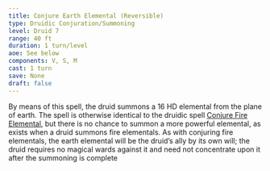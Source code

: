 ```yaml
---
title: Conjure Earth Elemental (Reversible)
type: Druidic Conjuration/Summoning
level: Druid 7
range: 40 ft
duration: 1 turn/level
aoe: See below
components: V, S, M
cast: 1 turn
save: None
draft: false
---
```


By means of this spell, the druid summons a 16 HD elemental from the plane of earth. The spell is otherwise identical to the druidic spell [Conjure Fire Elemental](/srd/spells/druid/conjure-fire-elemental), but there is no chance to summon a more powerful elemental, as exists when a druid summons fire elementals. As with conjuring fire elementals, the earth elemental will be the druid’s ally by its own will; the druid requires no magical wards against it and need not concentrate upon it after the summoning is complete
